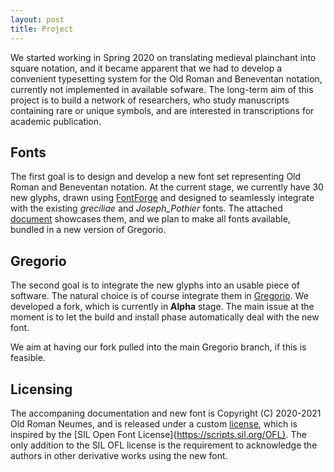 ```yaml
---
layout: post
title: Project
---
```



 We started working in Spring 2020 on translating medieval plainchant into square notation, 
 and it became apparent that we had to develop a convenient typesetting system for the Old 
 Roman and Beneventan notation, currently not implemented in available sofware. 
 The long-term aim of this project is to build a network of researchers, who study 
 manuscripts containing rare or unique symbols, and are interested in transcriptions for 
 academic publication.
## Fonts
 The first goal is to design and develop a new font set representing Old
 Roman and Beneventan notation. At the current stage, we currently have
 30 new glyphs, drawn using [FontForge](https://fontforge.org/en-US/) and designed to
 seamlessly integrate with the existing _greciliae_ and _Joseph_Pothier_ fonts. The
 attached [document](Examples.pdf) showcases them, and we plan to make all fonts available,
 bundled in a new version of Gregorio.
## Gregorio
 The second goal is to integrate the new glyphs into an usable piece of software. The
 natural choice is of course integrate them in
 [Gregorio](http://gregorio-project.github.io/).  We developed a fork, which is currently
 in **Alpha** stage. The main issue at the moment is to let the build and install phase
 automatically deal with the new font.
 
 We aim at having our fork pulled into the main Gregorio branch, if this is feasible.
## Licensing
The accompaning documentation and new font is Copyright (C) 2020-2021 Old Roman Neumes,
and is released under a custom [license](LICENSE.txt), which is inspired by the 
[SIL Open Font License]{https://scripts.sil.org/OFL}. The only addition to the SIL OFL 
license is the requirement to acknowledge the authors in other derivative works using 
the new font.